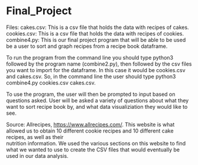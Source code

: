 # Final_Project
Files:
  cakes.csv: This is a csv file that holds the data with recipes of cakes. 
  cookies.csv: This is a csv file that holds the data with recipes of cookies. 
  combine4.py: This is our final project program that will be able to be used be a user to sort
    and graph recipes from a recipe book dataframe.

To run the program from the command line you should type python3 followed by the program name (combine2.py), then followed by the csv files 
  you want to import for the dataframe. In this case it would be cookies.csv and cakes.csv. So, in the command line 
  the user should type python3 combine4.py cookies.csv cakes.csv. 
  
To use the program, the user will then be prompted to input based on questions asked. User will be asked a variety of questions
  about what they want to sort recipe book by, and what data visualiziation they would like to see. 
 
Source:
   Allrecipes, https://www.allrecipes.com/. This website is what allowed us to obtain 10 different cookie recipes and 10 different cake recipes, as well as their   
   nutrition information. We used the various sections on this website to find what we wanted to use to create the CSV files that would eventually be used in our 
   data analysis.
  

